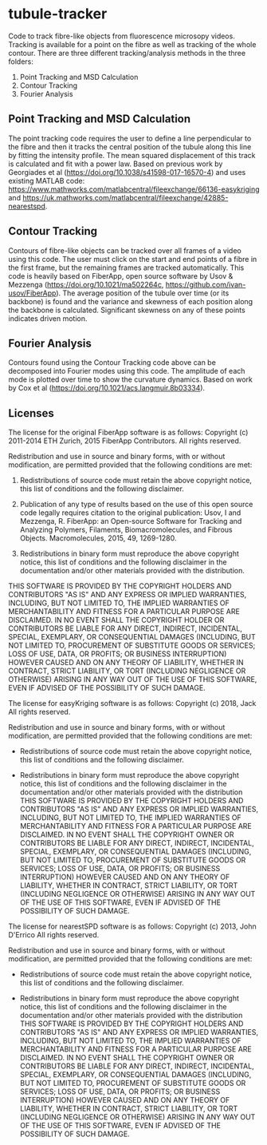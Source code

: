 # tubule-tracker
Code to track fibre-like objects from fluorescence microsopy videos. Tracking is available for a point on the fibre as well as tracking of the whole contour.
There are three different tracking/analysis methods in the three folders: 

  1) Point Tracking and MSD Calculation
  2) Contour Tracking
  3) Fourier Analysis

##  Point Tracking and MSD Calculation
The point tracking code requires the user to define a line perpendicular to the fibre and then it tracks the central position of the tubule along this line by fitting the intensity profile. The mean squared displacement of this track is calculated and fit with a power law. Based on previous work by Georgiades et al (https://doi.org/10.1038/s41598-017-16570-4) and uses existing MATLAB code: https://www.mathworks.com/matlabcentral/fileexchange/66136-easykriging and https://uk.mathworks.com/matlabcentral/fileexchange/42885-nearestspd.


##  Contour Tracking
Contours of fibre-like objects can be tracked over all frames of a video using this code. The user must click on the start and end points of a fibre in the first frame, but the remaining frames are tracked automatically. This code is heavily based on FiberApp, open source software by Usov & Mezzenga (https://doi.org/10.1021/ma502264c, https://github.com/ivan-usov/FiberApp). The average position of the tubule over time (or its backbone) is found and the variance and skewness of each position along the backbone is calculated. Significant skewness on any of these points indicates driven motion.

##  Fourier Analysis
Contours found using the Contour Tracking code above can be decomposed into Fourier modes using this code. The amplitude of each mode is plotted over time to show the curvature dynamics. Based on work by Cox et al (https://doi.org/10.1021/acs.langmuir.8b03334).


## Licenses
The license for the original FiberApp software is as follows:
Copyright (c) 2011-2014 ETH Zurich, 2015 FiberApp Contributors. All rights reserved.

Redistribution and use in source and binary forms, with or without modification, are permitted provided that the following conditions are met:

1. Redistributions of source code must retain the above copyright notice, this list of conditions and the following disclaimer.

2. Publication of any type of results based on the use of this open source code legally requires citation to the original publication: Usov, I and Mezzenga, R. FiberApp: an Open-source Software for Tracking and Analyzing Polymers, Filaments, Biomacromolecules, and Fibrous Objects. Macromolecules, 2015, 49, 1269-1280.

3. Redistributions in binary form must reproduce the above copyright notice, this list of conditions and the following disclaimer in the documentation and/or other materials provided with the distribution.

THIS SOFTWARE IS PROVIDED BY THE COPYRIGHT HOLDERS AND CONTRIBUTORS "AS IS" AND ANY EXPRESS OR IMPLIED WARRANTIES, INCLUDING, BUT NOT LIMITED TO, THE IMPLIED WARRANTIES OF MERCHANTABILITY AND FITNESS FOR A PARTICULAR PURPOSE ARE DISCLAIMED. IN NO EVENT SHALL THE COPYRIGHT HOLDER OR CONTRIBUTORS BE LIABLE FOR ANY DIRECT, INDIRECT, INCIDENTAL, SPECIAL, EXEMPLARY, OR CONSEQUENTIAL DAMAGES (INCLUDING, BUT NOT LIMITED TO, PROCUREMENT OF SUBSTITUTE GOODS OR SERVICES; LOSS OF USE, DATA, OR PROFITS; OR BUSINESS INTERRUPTION) HOWEVER CAUSED AND ON ANY THEORY OF LIABILITY, WHETHER IN CONTRACT, STRICT LIABILITY, OR TORT (INCLUDING NEGLIGENCE OR OTHERWISE) ARISING IN ANY WAY OUT OF THE USE OF THIS SOFTWARE, EVEN IF ADVISED OF THE POSSIBILITY OF SUCH DAMAGE.


The license for easyKriging software is as follows:
Copyright (c) 2018, Jack
All rights reserved.

Redistribution and use in source and binary forms, with or without
modification, are permitted provided that the following conditions are met:

* Redistributions of source code must retain the above copyright notice, this
  list of conditions and the following disclaimer.

* Redistributions in binary form must reproduce the above copyright notice,
  this list of conditions and the following disclaimer in the documentation
  and/or other materials provided with the distribution
THIS SOFTWARE IS PROVIDED BY THE COPYRIGHT HOLDERS AND CONTRIBUTORS "AS IS"
AND ANY EXPRESS OR IMPLIED WARRANTIES, INCLUDING, BUT NOT LIMITED TO, THE
IMPLIED WARRANTIES OF MERCHANTABILITY AND FITNESS FOR A PARTICULAR PURPOSE ARE
DISCLAIMED. IN NO EVENT SHALL THE COPYRIGHT OWNER OR CONTRIBUTORS BE LIABLE
FOR ANY DIRECT, INDIRECT, INCIDENTAL, SPECIAL, EXEMPLARY, OR CONSEQUENTIAL
DAMAGES (INCLUDING, BUT NOT LIMITED TO, PROCUREMENT OF SUBSTITUTE GOODS OR
SERVICES; LOSS OF USE, DATA, OR PROFITS; OR BUSINESS INTERRUPTION) HOWEVER
CAUSED AND ON ANY THEORY OF LIABILITY, WHETHER IN CONTRACT, STRICT LIABILITY,
OR TORT (INCLUDING NEGLIGENCE OR OTHERWISE) ARISING IN ANY WAY OUT OF THE USE
OF THIS SOFTWARE, EVEN IF ADVISED OF THE POSSIBILITY OF SUCH DAMAGE.


The license for nearestSPD software is as follows:
Copyright (c) 2013, John D'Errico
All rights reserved.

Redistribution and use in source and binary forms, with or without
modification, are permitted provided that the following conditions are met:

* Redistributions of source code must retain the above copyright notice, this
  list of conditions and the following disclaimer.

* Redistributions in binary form must reproduce the above copyright notice,
  this list of conditions and the following disclaimer in the documentation
  and/or other materials provided with the distribution
THIS SOFTWARE IS PROVIDED BY THE COPYRIGHT HOLDERS AND CONTRIBUTORS "AS IS"
AND ANY EXPRESS OR IMPLIED WARRANTIES, INCLUDING, BUT NOT LIMITED TO, THE
IMPLIED WARRANTIES OF MERCHANTABILITY AND FITNESS FOR A PARTICULAR PURPOSE ARE
DISCLAIMED. IN NO EVENT SHALL THE COPYRIGHT OWNER OR CONTRIBUTORS BE LIABLE
FOR ANY DIRECT, INDIRECT, INCIDENTAL, SPECIAL, EXEMPLARY, OR CONSEQUENTIAL
DAMAGES (INCLUDING, BUT NOT LIMITED TO, PROCUREMENT OF SUBSTITUTE GOODS OR
SERVICES; LOSS OF USE, DATA, OR PROFITS; OR BUSINESS INTERRUPTION) HOWEVER
CAUSED AND ON ANY THEORY OF LIABILITY, WHETHER IN CONTRACT, STRICT LIABILITY,
OR TORT (INCLUDING NEGLIGENCE OR OTHERWISE) ARISING IN ANY WAY OUT OF THE USE
OF THIS SOFTWARE, EVEN IF ADVISED OF THE POSSIBILITY OF SUCH DAMAGE.
